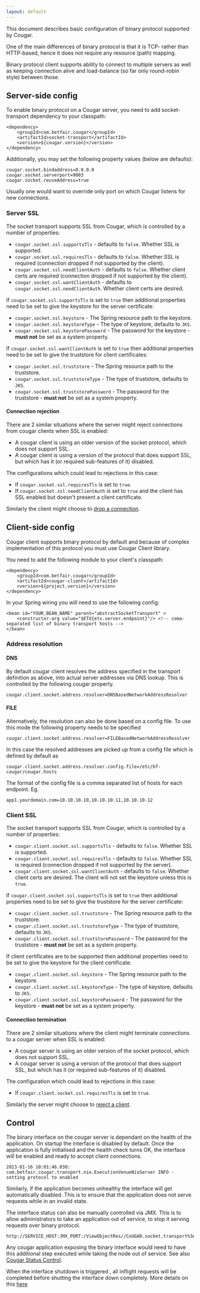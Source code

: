 ```yaml
---
layout: default
---
```

This document describes basic configuration of binary protocol supported by Cougar.

One of the main differences of binary protocol is that it is TCP\- rather than HTTP-based, hence it does
not require any resource (path) mapping.

Binary protocol client supports ability to connect to multiple servers as well as keeping connection alive and
load-balance (so far only round-robin style) between those.

## Server-side config

To enable binary protocol on a Cougar server, you need to add socket-transport dependency to your classpath:

    <dependency>
        <groupId>com.betfair.cougar</groupId>
        <artifactId>socket-transport</artifactId>
        <version>${cougar.version}</version>
    </dependency>

Additionally, you may set the following property values (below are defaults):

    cougar.socket.bindaddress=0.0.0.0
    cougar.socket.serverport=9003
    cougar.socket.reuseAddress=true

Usually one would want to override only port on which Cougar listens for new connections.

### Server SSL

The socket transport supports SSL from Cougar, which is controlled by a number of properties:

* `cougar.socket.ssl.supportsTls` \- defaults to `false`. Whether SSL is supported.
* `cougar.socket.ssl.requiresTls` \- defaults to `false`. Whether SSL is required (connection dropped if not supported by the client).
* `cougar.socket.ssl.needClientAuth` \- defaults to `false`. Whether client certs are required (connection dropped if not supported by the client).
* `cougar.socket.ssl.wantClientAuth` \- defaults to `cougar.socket.ssl.needClientAuth`. Whether client certs are desired.

If `cougar.socket.ssl.supportsTls` is set to `true` then additional properties need to be set to give the keystore for the server certificate:

* `cougar.socket.ssl.keystore` \- The Spring resource path to the keystore.
* `cougar.socket.ssl.keystoreType` \- The type of keystore, defaults to `JKS`.
* `cougar.socket.ssl.keystorePassword` \- The password for the keystore - **must not** be set as a system property.

If `cougar.socket.ssl.wantClientAuth` is set to `true` then additional properties need to be set to give the truststore for client certificates:

* `cougar.socket.ssl.truststore` \- The Spring resource path to the truststore.
* `cougar.socket.ssl.truststoreType` \- The type of truststore, defaults to `JKS`.
* `cougar.socket.ssl.truststorePassword` \- The password for the truststore - **must not** be set as a system property.


#### Connection rejection

There are 2 similar situations where the server might reject connections from cougar clients when SSL is enabled:

* A cougar client is using an older version of the socket protocol, which does not support SSL.
* A cougar client is using a version of the protocol that does support SSL, but which has it (or required sub-features of it) disabled.

The configurations which could lead to rejections in this case:

* If `cougar.socket.ssl.requiresTls` is set to `true`.
* If `cougar.socket.ssl.needClientAuth` is set to `true` and the client has SSL enabled but doesn't present a client certificate.

Similarly the client might choose to [drop a connection](#Connectiontermination.html).


## Client-side config

Cougar client supports binary  protocol by default and because of complex implementation of this protocol you must use Cougar Client library.

You need to add the following module to your client's classpath:

    <dependency>
        <groupId>com.betfair.cougar</groupId>
        <artifactId>cougar-client</artifactId>
        <version>${project.version}</version>
    </dependency>

In your Spring wiring you will need to use the following config:

    <bean id="YOUR_BEAN_NAME" parent="abstractSocketTransport" >
        <constructor-arg value="$ETX{etx.server.endpoint}"/> <!-- coma-separated list of binary transport hosts -->
    </bean>


### Address resolution

#### DNS

By default cougar client resolves the address specified in the transport definition as above, into actual server addresses via DNS lookup.
This is controlled by the following cougar property.

    cougar.client.socket.address.resolver=DNSBasedNetworkAddressResolver

#### FILE

Alternatively, the resolution can also be done based on a config file. To use this mode the following property needs to be specified

    cougar.client.socket.address.resolver=FILEBasedNetworkAddressResolver

In this case the resolved addresses are picked up from a config file which is defined by default as

    cougar.client.socket.address.resolver.config.file=/etc/bf-cougar/cougar.hosts

The format of the config file is a comma separated list of hosts for each endpoint. Eg.

    app1.yourdomain.com=10.10.10.10,10.10.10.11,10.10.10.12

### Client SSL

The socket transport supports SSL from Cougar, which is controlled by a number of properties:

* `cougar.client.socket.ssl.supportsTls` \- defaults to `false`. Whether SSL is supported.
* `cougar.client.socket.ssl.requiresTls` \- defaults to `false`. Whether SSL is required (connection dropped if not supported by the server).
* `cougar.client.socket.ssl.wantClientAuth` \- defaults to `false`. Whether client certs are desired. The client will not set the keystore unless this is `true`.

If `cougar.client.socket.ssl.supportsTls` is set to `true` then additional properties need to be set to give the truststore for the server certificate:

* `cougar.client.socket.ssl.truststore` \- The Spring resource path to the truststore.
* `cougar.client.socket.ssl.truststoreType` \- The type of truststore, defaults to `JKS`.
* `cougar.client.socket.ssl.truststorePassword` \- The password for the truststore - **must not** be set as a system property.

If client certificates are to be supported then additional properties need to be set to give the keystore for the client certificate:

* `cougar.client.socket.ssl.keystore` \- The Spring resource path to the keystore.
* `cougar.client.socket.ssl.keystoreType` \- The type of keystore, defaults to `JKS`.
* `cougar.client.socket.ssl.keystorePassword` \- The password for the keystore - **must not** be set as a system property.

#### Connection termination

There are 2 similar situations where the client might terminate connections to a cougar server when SSL is enabled:

* A cougar server is using an older version of the socket protocol, which does not support SSL.
* A cougar server is using a version of the protocol that does support SSL, but which has it (or required sub-features of it) disabled.

The configuration which could lead to rejections in this case:

* If `cougar.client.socket.ssl.requiresTls` is set to `true`.

Similarly the server might choose to [reject a client](#Connectionrejection.html).

## Control

The binary interface on the cougar server is dependant on the health of the application. On startup the interface is
disabled by default. Once the application is fully initialised and the health check turns OK, the interface will be
enabled and ready to accept client connections.

    2013-01-16 10:01:46.030: com.betfair.cougar.transport.nio.ExecutionVenueNioServer INFO - setting protocol to enabled

Similarly, if the application becomes unhealthy the interface will get automatically disabled. This is to ensure that
the application does not serve requests while in an invalid state.

The interface status can also be manually controlled via JMX. This is to allow administrators to take an application
out of service, to stop it serving requests over binary protocol.

    http://SERVICE_HOST:JMX_PORT:/ViewObjectRes//CoUGAR.socket.transport%3Aname%3Dserver

Any cougar application exposing the binary interface would need to have this additional step executed while taking the
node out of service. See also [Cougar Status Control](Cougar_Status_Control.html).

When the interface shutdown is triggered , all inflight requests will be completed before shutting the interface down
completely. More details on this [here](Cougar_Binary_Interface_Shutdown_Sequence.html)
